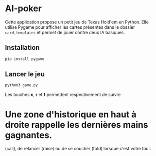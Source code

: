 # AI-poker

Cette application propose un petit jeu de Texas Hold'em en Python.
Elle utilise Pygame pour afficher les cartes présentes dans le dossier
`card_templates` et permet de jouer contre deux IA basiques.

## Installation

```bash
pip install pygame
```

## Lancer le jeu

```bash
python3 game.py
```

Les touches **c**, **r** et **f** permettent respectivement de suivre

Une zone d'historique en haut à droite rappelle les dernières mains gagnantes.
=======
(call), de relancer (raise) ou de se coucher (fold) lorsque c'est votre
 tour.